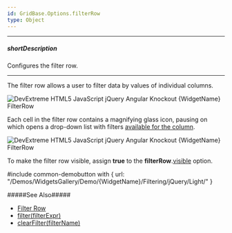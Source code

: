 ```yaml
---
id: GridBase.Options.filterRow
type: Object
---
```

---
##### shortDescription
Configures the filter row.

---
The filter row allows a user to filter data by values of individual columns.

![DevExtreme HTML5 JavaScript jQuery Angular Knockout {WidgetName} FilterRow](/Content/images/doc/19_2/{WidgetName}/visual_elements/filter_row.png)

Each cell in the filter row contains a magnifying glass icon, pausing on which opens a drop-down list with filters [available for the column]({basewidgetpath}/Configuration/columns/#filterOperations).

![DevExtreme HTML5 JavaScript jQuery Angular Knockout {WidgetName} FilterRow](/Content/images/doc/19_2/{WidgetName}/visual_elements/filter_row_operation_chooser.png)

To make the filter row visible, assign **true** to the **filterRow**.[visible]({basewidgetpath}/Configuration/filterRow/#visible) option.

#include common-demobutton with {
    url: "/Demos/WidgetsGallery/Demo/{WidgetName}/Filtering/jQuery/Light/"
}

#####See Also#####
- [Filter Row](/Documentation/Guide/Widgets/{WidgetName}/Filtering_and_Searching/#Filter_Row)
- [filter(filterExpr)]({basewidgetpath}/Methods/#filterfilterExpr)
- [clearFilter(filterName)]({basewidgetpath}/Methods/#clearFilterfilterName)